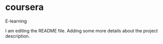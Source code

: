 # coursera
E-learning

I am editing the README file. Adding some more details about the project description.
